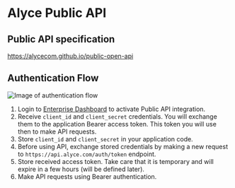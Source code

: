 # Alyce Public API

## Public API specification
https://alycecom.github.io/public-open-api

## Authentication Flow
![Image of authentication flow](https://alycecom.github.io/public-open-api/images/scheme.svg)
1. Login to [Enterprise Dashboard](https://dashboard.alyce.com) to activate Public API integration. 
2. Receive `client_id` and `client_secret` credentials. You will exchange them to the application Bearer access token. This token you will use then to make API requests. 
3. Store `client_id` and `client_secret` in your application code.
4. Before using API, exchange stored credentials by making a new request to `https://api.alyce.com/auth/token` endpoint.
5. Store received access token. Take care that it is temporary and will expire in a few hours (will be defined later).
6. Make API requests using Bearer authentication. 